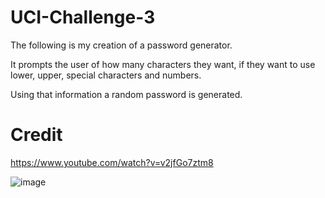 # UCI-Challenge-3

The following is my creation of a password generator.

It prompts the user of how many characters they want, if they want to use lower, upper, special characters and numbers.

Using that information a random password is generated.

# Credit
https://www.youtube.com/watch?v=v2jfGo7ztm8

![image](https://user-images.githubusercontent.com/71523548/212995727-9526e257-4087-4579-8381-371367a8a256.png)
